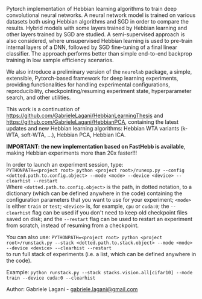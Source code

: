 Pytorch implementation of Hebbian learning algorithms to train
deep convolutional neural networks.
A neural network model is trained on various datasets both using 
Hebbian algorithms and SGD in order to compare the results.
Hybrid models with some layers trained by Hebbian learning and other 
layers trained by SGD are studied.
A semi-supervised approach is also considered, where unsupervised
Hebbian learning is used to pre-train internal layers of a DNN, 
followed by SGD fine-tuning of a final linear classifier. The approach
performs better than simple end-to-end backprop training in low
sample efficiency scenarios.

We also introduce a preliminary version of the `neurolab` package, a
simple, extensible, Pytorch-based framework for deep learning 
experiments, providing functionalities for handling experimental 
configurations, reproducibility, checkpointing/resuming experiment state, 
hyperparameter search, and other utilities.

This work is a continuation of 
https://github.com/GabrieleLagani/HebbianLearningThesis 
and https://github.com/GabrieleLagani/HebbianPCA,
containing the latest updates and new Hebbian learning algorithms: 
Hebbian WTA variants (k-WTA, soft-WTA, ...), Hebbian PCA, Hebbian ICA.


**IMPORTANT: the new implementation based on FastHebb is available**, 
making Hebbian experiments more than 20x faster!!!

In order to launch an experiment session, type:  
`PYTHONPATH=<project root> python <project root>/runexp.py --config <dotted.path.to.config.object> --mode <mode> --device <device> --clearhist --restart`  
Where `<dotted.path.to.config.object>` is the path, in dotted notation,
to a dictionary (which can be defined anywhere in the code) containing
the configuration parameters that you want to use for your experiment;
`<mode>` is either `train` or `test`; `<device>` is, for example, `cpu`
or `cuda:0`; the `--clearhist` flag can be used if you don't need
to keep old checkpoint files saved on disk; and the `--restart` flag 
can be used to restart an experiment from scratch, instead of resuming 
from a checkpoint.

You can also use:
`PYTHONPATH=<project root> python <project root>/runstack.py --stack <dotted.path.to.stack.object> --mode <mode> --device <device> --clearhist --restart`  
to run full stack of experiments (i.e. a list, which can be defined anywhere in the code).

Example:
`python runstack.py --stack stacks.vision.all[cifar10] --mode train --device cuda:0 --clearhist`


Author: Gabriele Lagani - gabriele.lagani@gmail.com

